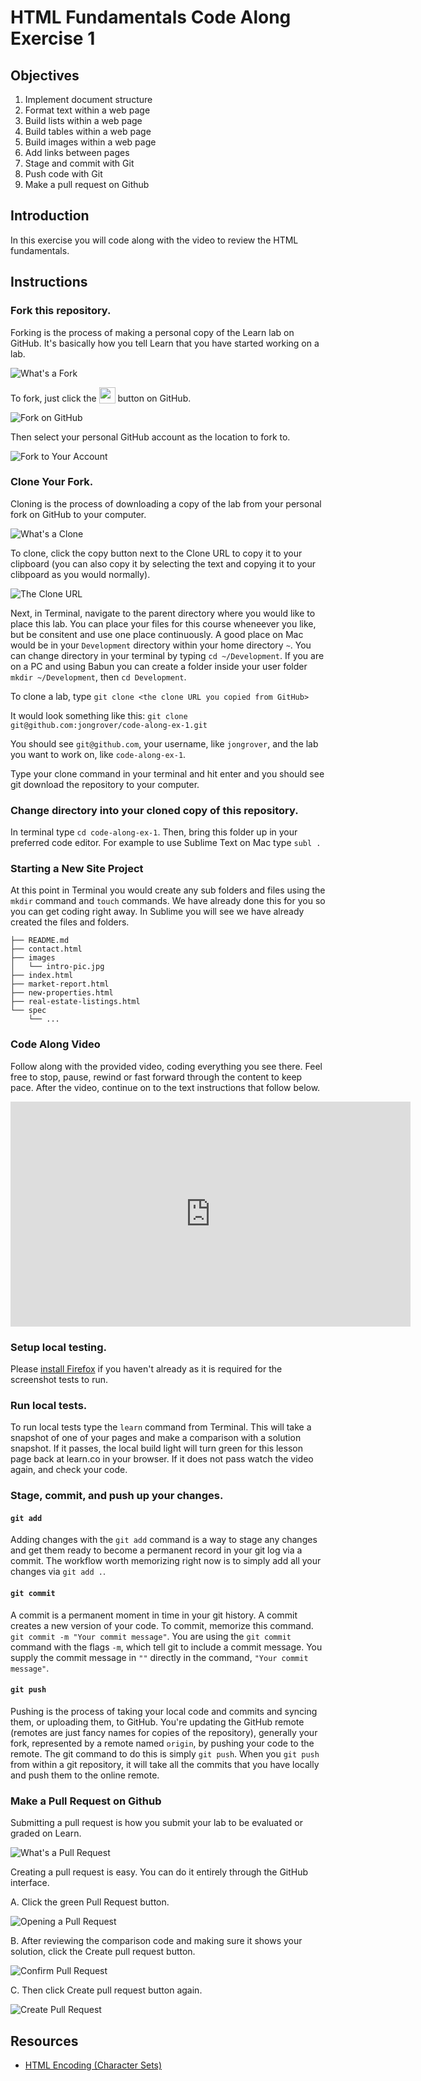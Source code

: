 # HTML Fundamentals Code Along Exercise 1

## Objectives

1. Implement document structure
2. Format text within a web page
3. Build lists within a web page
4. Build tables within a web page
5. Build images within a web page
6. Add links between pages
7. Stage and commit with Git
8. Push code with Git
8. Make a pull request on Github

## Introduction

In this exercise you will code along with the video to review the HTML fundamentals.

## Instructions

### Fork this repository.

Forking is the process of making a personal copy of the Learn lab on GitHub. It's basically how you tell Learn that you have started working on a lab.

![What's a Fork](http://ironboard-curriculum-content.s3.amazonaws.com/front-end/lab-assets/git-workflow-1.png)

To fork, just click the <img src="https://dl.dropboxusercontent.com/s/1fy8e0132r4f0pv/2015-05-06%20at%2011.38%20AM.png" style="display: inline; height: 26px; vertical-align: bottom"> button on GitHub.

![Fork on GitHub](http://ironboard-curriculum-content.s3.amazonaws.com/front-end/lab-assets/ironboard-labs-step-1.jpg)

Then select your personal GitHub account as the location to fork to.

![Fork to Your Account](http://ironboard-curriculum-content.s3.amazonaws.com/front-end/lab-assets/ironboard-labs-step-1b.jpg)

### Clone Your Fork.

Cloning is the process of downloading a copy of the lab from your personal fork on GitHub to your computer.

![What's a Clone](http://ironboard-curriculum-content.s3.amazonaws.com/front-end/lab-assets/git-workflow-2.png)

To clone, click the  copy button next to the Clone URL to copy it to your clipboard (you can also copy it by selecting the text and copying it to your clibpoard as you would normally).

![The Clone URL](http://ironboard-curriculum-content.s3.amazonaws.com/front-end/lab-assets/ironboard-labs-step-2.jpg)

Next, in Terminal, navigate to the parent directory where you would like to place this lab. You can place your files for this course wheneever you like, but be consitent and use one place continuously. A good place on Mac would be in your `Development` directory within your home directory `~`. You can change directory in your terminal by typing `cd ~/Development`. If you are on a PC and using Babun you can create a folder inside your user folder `mkdir ~/Development`, then `cd Development`.

To clone a lab, type `git clone <the clone URL you copied from GitHub>`

It would look something like this: `git clone git@github.com:jongrover/code-along-ex-1.git`

You should see `git@github.com`, your username, like `jongrover`, and the lab you want to work on, like `code-along-ex-1`.

Type your clone command in your terminal and hit enter and you should see git download the repository to your computer.

### Change directory into your cloned copy of this repository.

In terminal type `cd code-along-ex-1`. Then, bring this folder up in your preferred code editor. For example to use Sublime Text on Mac type `subl .`

### Starting a New Site Project

At this point in Terminal you would create any sub folders and files using the `mkdir` command and `touch` commands. We have already done this for you so you can get coding right away. In Sublime you will see we have already created the files and folders.

```shell
├── README.md
├── contact.html
├── images
│   └── intro-pic.jpg
├── index.html
├── market-report.html
├── new-properties.html
├── real-estate-listings.html
└── spec
    └── ...
```

### Code Along Video

Follow along with the provided video, coding everything you see there. Feel free to stop, pause, rewind or fast forward through the content to keep pace. After the video, continue on to the text instructions that follow below.

<iframe width="640" height="360" src="https://www.youtube.com/embed/videoseries?list=PLj148bJp5wiyXRRpL8rM-cLETaClgdBK2" frameborder="0" allowfullscreen></iframe>

### Setup local testing.

Please <a href="https://www.mozilla.org/en-US/firefox/new/" target="_blank">install Firefox</a> if you haven't already as it is required for the screenshot tests to run.

### Run local tests.

To run local tests type the `learn` command from Terminal. This will take a snapshot of one of your pages and make a comparison with a solution snapshot. If it passes, the local build light will turn green for this lesson page back at learn.co in your browser. If it does not pass watch the video again, and check your code.

### Stage, commit, and push up your changes.

#### `git add`

Adding changes with the `git add` command is a way to stage any changes and get them ready to become a permanent record in your git log via a commit. The workflow worth memorizing right now is to simply add all your changes via `git add .`.

#### `git commit`

A commit is a permanent moment in time in your git history. A commit creates a new version of your code. To commit, memorize this command. `git commit -m "Your commit message"`. You are using the `git commit` command with the flags `-m`, which tell git to include a commit message. You supply the commit message in `""` directly in the command, `"Your commit message"`.

#### `git push`

Pushing is the process of taking your local code and commits and syncing them, or uploading them, to GitHub. You're updating the GitHub remote (remotes are just fancy names for copies of the repository), generally your fork, represented by a remote named `origin`, by pushing your code to the remote. The git command to do this is simply `git push`. When you `git push` from within a git repository, it will take all the commits that you have locally and push them to the online remote.

### Make a Pull Request on Github

Submitting a pull request is how you submit your lab to be evaluated or graded on Learn.

![What's a Pull Request](http://ironboard-curriculum-content.s3.amazonaws.com/front-end/lab-assets/git-workflow-5.png)

Creating a pull request is easy. You can do it entirely through the GitHub interface.

A. Click the green Pull Request button.

![Opening a Pull Request](http://ironboard-curriculum-content.s3.amazonaws.com/front-end/lab-assets/ironboard-labs-step-4.jpg)

B. After reviewing the comparison code and making sure it shows your solution, click the Create pull request button.

![Confirm Pull Request](http://ironboard-curriculum-content.s3.amazonaws.com/front-end/lab-assets/ironboard-labs-step-4e.jpg)

C. Then click Create pull request button again.

![Create Pull Request](http://ironboard-curriculum-content.s3.amazonaws.com/front-end/lab-assets/ironboard-labs-step-4f.jpg)

## Resources

- [HTML Encoding (Character Sets)](http://www.w3schools.com/html/html_charset.asp)
